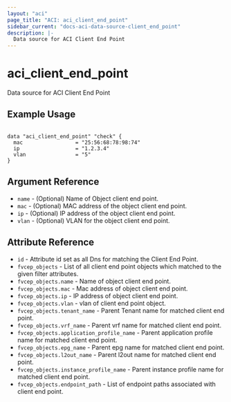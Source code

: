 ```yaml
---
layout: "aci"
page_title: "ACI: aci_client_end_point"
sidebar_current: "docs-aci-data-source-client_end_point"
description: |-
  Data source for ACI Client End Point
---
```


# aci_client_end_point

Data source for ACI Client End Point

## Example Usage

```hcl

data "aci_client_end_point" "check" {
  mac                 = "25:56:68:78:98:74"
  ip                  = "1.2.3.4"
  vlan                = "5"
}

```

## Argument Reference

- `name` - (Optional) Name of Object client end point.
- `mac` - (Optional) MAC address of the object client end point.
- `ip` - (Optional) IP address of the object client end point.
- `vlan` - (Optional) VLAN for the object client end point.

## Attribute Reference

- `id` - Attribute id set as all Dns for matching the Client End Point.
- `fvcep_objects` - List of all client end point objects which matched to the given filter attributes.
- `fvcep_objects.name` - Name of object client end point.
- `fvcep_objects.mac` - Mac address of object client end point.
- `fvcep_objects.ip` - IP address of object client end point.
- `fvcep_objects.vlan` - vlan of client end point object.
- `fvcep_objects.tenant_name` - Parent Tenant name for matched client end point.
- `fvcep_objects.vrf_name` - Parent vrf name for matched client end point.
- `fvcep_objects.application_profile_name` - Parent application profile name for matched client end point.
- `fvcep_objects.epg_name` - Parent epg name for matched client end point.
- `fvcep_objects.l2out_name` - Parent l2out name for matched client end point.
- `fvcep_objects.instance_profile_name` - Parent instance profile name for matched client end point.
- `fvcep_objects.endpoint_path` - List of endpoint paths associated with client end point.
